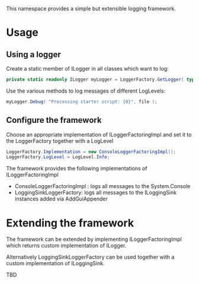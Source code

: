 
This namespace provides a simple but extensible logging framework.

# Usage

## Using a logger

Create a static member of ILogger in all classes which want to log:

```C#
private static readonly ILogger myLogger = LoggerFactory.GetLogger( typeof( ScriptLoader ) );
```

Use the various methods to log messages of different LogLevels:

```C#
myLogger.Debug( "Processing starter script: {0}", file );
```

## Configure the framework

Choose an appropriate implementation of ILoggerFactoringImpl and set it to the LoggerFactory together with a LogLevel

```C#
LoggerFactory.Implementation = new ConsoleLoggerFactoringImpl();
LoggerFactory.LogLevel = LogLevel.Info;
```

The framework provides the following implementations of ILoggerFactoringImpl

- ConsoleLoggerFactoringImpl : logs all messages to the System.Console
- LoggingSinkLoggerFactory: logs all messages to the ILoggingSink instances added via AddGuiAppender


# Extending the framework

The framework can be extended by implementing ILoggerFactoringImpl which returns custom implementation of ILogger.

Alternatively LoggingSinkLoggerFactory can be used together with a custom implementation of ILoggingSink.


TBD

